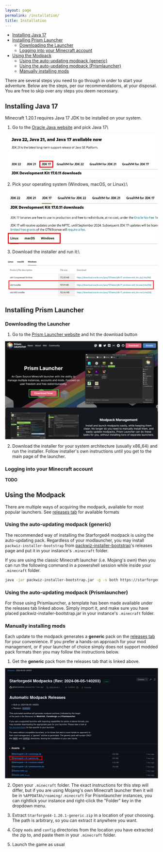 ```yaml
---
layout: page
permalink: /installation/
title: Installation
---
```


<!--toc:start-->

- [Installing Java 17](#installing-java-17)
- [Installing Prism Launcher](#installing-prism-launcher)
  - [Downloading the Launcher](#downloading-the-launcher)
  - [Logging into your Minecraft account](#logging-into-your-minecraft-account)
- [Using the Modpack](#using-the-modpack)
  - [Using the auto-updating modpack (generic)](#using-the-auto-updating-modpack-generic)
  - [Using the auto-updating modpack (Prismlauncher)](#using-the-auto-updating-modpack-prismlauncher)
  - [Manually installing mods](#manually-installing-mods)
  <!--toc:end-->

There are several steps you need to go through in order to start your adventure.
Below are the steps, per our recommendations, at your disposal. You are free to
skip over any steps you deem necessary.

## Installing Java 17

Minecraft 1.20.1 requires Java 17 JDK to be installed on your system.

1. Go to the
   [Oracle Java website](https://www.oracle.com/java/technologies/downloads/#jdk17)
   and pick Java 17\

<img src="./oracle_java17_download.jpg"
    alt="Screenshot of the Oracle website, highlighting the Java 17 navigation item"
    style="display: block; margin: 0 auto;">

2. Pick your operating system (Windows, macOS, or Linux):\

<img src="./oracle_java17_os-choice.jpg"
    alt="Screenshot of the Oracle website, highlighting the valid OS navigation items"
    style="display: block; margin: 0 auto;">

3. Download the installer and run it:\

<img src="./oracle_java17_installer.jpg"
    alt="Screenshot of the Oracle website, highlighting the download button for the installer"
    style="display: block; margin: 0 auto;">

## Installing Prism Launcher

### Downloading the Launcher

1. Go to the [Prism Launcher website](https://prismlauncher.org/) and hit the
   download button

<img src="./prism_download_button.jpg"
    alt="Screenshot of the Prism Launcher website, highlighting the download button"
    style="display: block; margin: 0 auto;">

2. Download the installer for your system architecture (usually x86_64) and run
   the installer. Follow installer's own instructions until you get to the main
   page of the launcher.

### Logging into your Minecraft account

**TODO**

## Using the Modpack

[releases tab]: https://github.com/StarforgedSMP/Starforged4/releases/latest

There are multiple ways of acquiring the modpack, available for most popular
launchers. See [releases tab] for available formats

### Using the auto-updating modpack (generic)

[packwiz-installer-bootstrap]: https://github.com/packwiz/packwiz-installer-bootstrap/releases/tag/v0.0.3

The recommended way of installing the Starforged4 modpack is using the
auto-updating pack. Regardless of your modlauncher, you may install
`packwiz-installer-bootstrap` from [packwiz-installer-bootstrap]'s releases page
and put it in your instance's `.minecraft` folder.

If you are using the classic Minecraft launcher (i.e. Mojang's own) then you can run the following command in
a powershell session while inside your `.minecraft` folder.

```bash
java -jar packwiz-installer-bootstrap.jar -g -s both https://starforgedsmp.github.io/Starforged4/packwiz/pack.toml
```

### Using the auto-updating modpack (Prismlauncher)

For those using Prismlauncher, a template has been made available under the
releases tab linked above. Simply import it, and make sure you have placed
packwiz-installer-bootstrap.jar in your instance's `.minecraft` folder.

### Manually installing mods

Each update to the modpack generates a **generic** pack on the [releases tab]
for your convenience. If you prefer a hands-on approach for your mod management,
or if your launcher of choice simply does not support modded pack formats then
you may follow the instructions below.

1. Get the **generic** pack from the releases tab that is linked above.

<img src="./releases_generic.jpg"
    alt="Screenshot of the GitHub releases tab, highlighting the generic pack"
    style="display: block; margin: 0 auto;">

2. Open your `.minecraft` folder. The exact instructions for this step will
   differ, but if you are using Mojang's own Minecraft launcher then it will be
   in `%APPDATA%/roaming/.minecraft` For Prismlauncher instances, you can
   rightlick your instance and right-click the "Folder" key in the dropdown menu.

3. Extract `Starforged4-1.20.1-generic.zip` in a location of your choosing. The
   path is arbitrary, so you can extract it anywhere you want.

4. Copy `mods` and `config` directories from the location you have extracted the
   zip to, and paste them in your `.minecraft` folder.

5. Launch the game as usual
